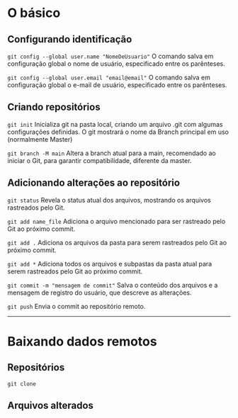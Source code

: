 # O básico
## Configurando identificação
`git config --global user.name "NomeDeUsuario"`
O comando salva em configuração global o nome de usuário, especificado entre os parênteses.

`git config --global user.email "email@email"`
O comando salva em configuração global o e-mail de usuário, especificado entre os parênteses.
## Criando repositórios 
`git init`
Inicializa git na pasta local, criando um arquivo .git com algumas configurações definidas. O git mostrará o nome da Branch principal em uso (normalmente Master)

`git branch -M main`
Altera a branch atual para a main, recomendado ao iniciar o Git, para garantir compatibilidade, diferente da master.


## Adicionando alterações ao repositório
`git status`
Revela o status atual dos arquivos, mostrando os arquivos rastreados pelo Git.

`git add name_file`
Adiciona o arquivo mencionado para ser rastreado pelo Git ao próximo commit.

`git add .`
Adiciona os arquivos da pasta para serem rastreados pelo Git ao próximo commit.

`git add *`
Adiciona todos os arquivos e subpastas da pasta atual para serem rastreados pelo Git ao próximo commit.

`git commit -m "mensagem de commit"`
Salva o conteúdo dos arquivos e a mensagem de registro do usuário, que descreve as alterações.

`git push`
Envia o commit ao repositório remoto.

---
# Baixando dados remotos
## Repositórios
`git clone`
## Arquivos alterados
